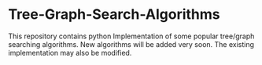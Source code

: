 # Tree-Graph-Search-Algorithms
This repository contains python Implementation of some popular tree/graph searching algorithms. New algorithms will be added very soon. The existing implementation may also be modified.
